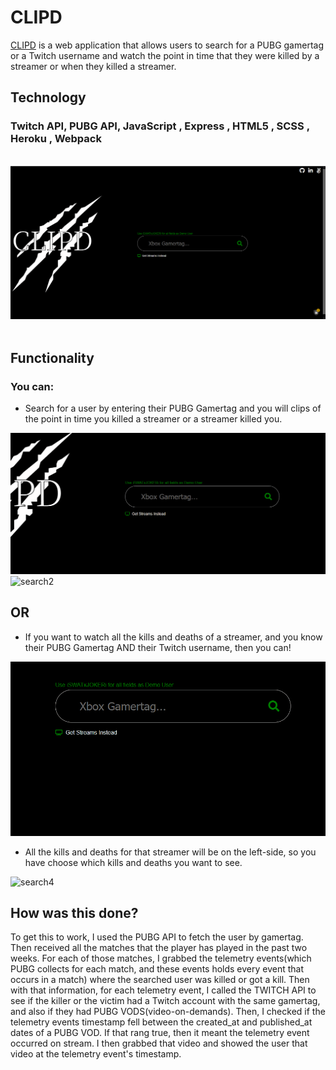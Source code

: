 # CLIPD

[CLIPD](https://clipd.herokuapp.com) is a web application that allows users to search for a PUBG gamertag or a Twitch username and watch the point in time that they were killed by a streamer or when they killed a streamer.

## Technology
### Twitch API, PUBG API, JavaScript , Express , HTML5 , SCSS , Heroku , Webpack
<br/>
<div><img src="/src/images/clipd.PNG" alt="index"></div>
<br/>

## Functionality
### You can:
* Search for a user by entering their PUBG Gamertag and you will clips of the point in time you killed a streamer or a streamer killed you.

<img src="/src/images/clipd2.gif" alt="search">
<img src="/src/images/clipd3.gif" alt="search2">

## OR
* If you want to watch all the kills and deaths of a streamer, and you know their PUBG Gamertag AND their Twitch username, then you can!

<img src="/src/images/clipd4.gif" alt="search3">

* All the kills and deaths for that streamer will be on the left-side, so you have choose which kills and deaths you want to see.

<img src="/src/images/clipd5.gif" alt="search4">

## How was this done?
To get this to work, I used the PUBG API to fetch the user by gamertag. Then received all the matches that the player has played in the past two weeks. For each of those matches, I grabbed the telemetry events(which PUBG collects for each match, and these events holds every event that occurs in a match) where the searched user was killed or got a kill. Then with that information, for each telemetry event, I called the TWITCH API to see if the killer or the victim had a Twitch account with the same gamertag, and also if they had PUBG VODS(video-on-demands). Then, I checked if the telemetry events timestamp fell between the created_at and published_at dates of a PUBG VOD. If that rang true, then it meant the telemetry event occurred on stream. I then grabbed that video and showed the user that video at the telemetry event's timestamp.


